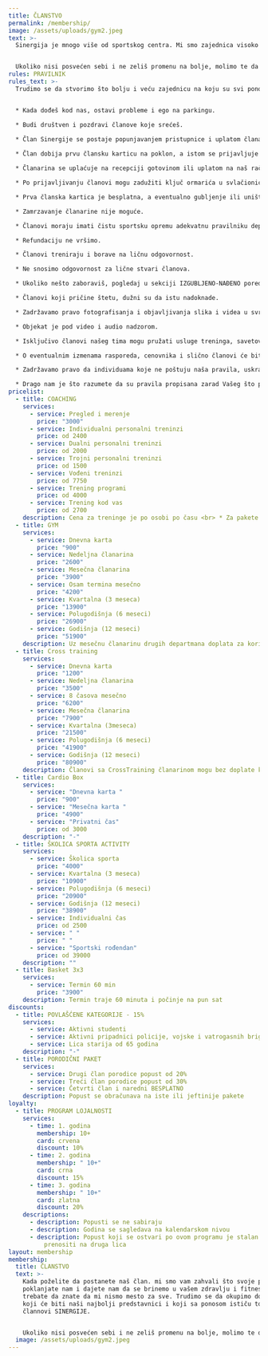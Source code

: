 ```yaml
---
title: ČLANSTVO
permalink: /membership/
image: /assets/uploads/gym2.jpeg
text: >-
  Sinergija je mnogo više od sportskog centra. Mi smo zajednica visoko motivisanih individua koji udruženi ostvaruju veću vrednost. Posvećeni smo konstantnom poboljšanju naših života. Postavljamo ciljeve, dostižemo ih i proslavljamo zajedno. Dajemo sve od sebe da vreme provedeno u Sinergiji postane tvoj omiljeni deo dana, a da kruna svega toga bude ponos što si deo zajednice kao što je Sinergija. Ako želiš da poboljšaš svoje zdravlje, treniras jako, zabavljaš se i napreduješ, mi smo tu za tebe!


  Ukoliko nisi posvećen sebi i ne zeliš promenu na bolje, molimo te da ne trošiš svoje a ni naše vreme.
rules: PRAVILNIK
rules_text: >-
  Trudimo se da stvorimo što bolju i veću zajednicu na koju su svi ponosni. <br>


  * Kada dođeš kod nas, ostavi probleme i ego na parkingu.

  * Budi društven i pozdravi članove koje srećeš.

  * Član Sinergije se postaje popunjavanjem pristupnice i uplatom članarine.
  
  * Član dobija prvu člansku karticu na poklon, a istom se prijavljuje na recepciji prilikom svake posete i ne može je prenositi na druga lica.

  * Članarina se uplaćuje na recepciji gotovinom ili uplatom na naš račun. Ukoliko želiš, zatraži da ti izdamo profakturu za uplate preko računa.

  * Po prijavljivanju članovi mogu zadužiti ključ ormarića u svlačionici za jednokratno korišćenje koji po odlasku razdužuju na racepciji.

  * Prva članska kartica je besplatna, a eventualno gubljenje ili uništavanje kartice/ključa povlači izradu nove koju naplaćujemo 1000 RSD.

  * Zamrzavanje članarine nije moguće.

  * Članovi moraju imati čistu sportsku opremu adekvatnu pravilniku departmana koji koriste.

  * Refundaciju ne vršimo.

  * Članovi treniraju i borave na ličnu odgovornost.

  * Ne snosimo odgovornost za lične stvari članova.

  * Ukoliko nešto zaboraviš, pogledaj u sekciji IZGUBLJENO-NAĐENO pored donjeg stepeništa.

  * Članovi koji pričine štetu, dužni su da istu nadoknade.

  * Zadržavamo pravo fotografisanja i objavljivanja slika i videa u svrhu promocije.

  * Objekat je pod video i audio nadzorom.

  * Isključivo članovi našeg tima mogu pružati usluge treninga, savetovanja, profesionalnog fotografisanja, snimanja, dok drugima nije dozvoljeno bez saglasnosti menadžmenta.

  * O eventualnim izmenama rasporeda, cenovnika i slično članovi će biti blagovremeno obavešteni.

  * Zadržavamo pravo da individuama koje ne poštuju naša pravila, uskratimo članstvo i zamolimo ih da odu.

  * Drago nam je što razumete da su pravila propisana zarad Vašeg što prijatnijeg boravka kao i kvalitetnije usluge. **Hvala Vam što ista poštujete**.
pricelist:
  - title: COACHING
    services:
      - service: Pregled i merenje
        price: "3000"
      - service: Individualni personalni treninzi
        price: od 2400
      - service: Dualni personalni treninzi
        price: od 2000
      - service: Trojni personalni treninzi
        price: od 1500
      - service: Vođeni treninzi
        price: od 7750
      - service: Trening programi
        price: od 4000
      - service: Trening kod vas
        price: od 2700
    description: Cena za treninge je po osobi po času <br> * Za pakete od 8+ treninga odobravamo popust
  - title: GYM
    services:
      - service: Dnevna karta
        price: "900"
      - service: Nedeljna članarina
        price: "2600"
      - service: Mesečna članarina
        price: "3900"
      - service: Osam termina mesečno
        price: "4200"
      - service: Kvartalna (3 meseca)
        price: "13900"
      - service: Polugodišnja (6 meseci)
        price: "26900"
      - service: Godišnja (12 meseci)
        price: "51900"
    description: Uz mesečnu članarinu drugih departmana doplata za korišćenje GYM departmana je 2450 rsd.
  - title: Cross training
    services:
      - service: Dnevna karta
        price: "1200"
      - service: Nedeljna članarina
        price: "3500"
      - service: 8 časova mesečno
        price: "6200"
      - service: Mesečna članarina
        price: "7900"
      - service: Kvartalna (3meseca)
        price: "21500"
      - service: Polugodišnja (6 meseci)
        price: "41900"
      - service: Godišnja (12 meseci)
        price: "80900"
    description: Članovi sa CrossTraining članarinom mogu bez doplate koristiti GYM departman
  - title: Cardio Box
    services:
      - service: "Dnevna karta "
        price: "900"
      - service: "Mesečna karta "
        price: "4900"
      - service: "Privatni čas"
        price: od 3000
    description: "-"
  - title: ŠKOLICA SPORTA ACTIVITY
    services:
      - service: Školica sporta
        price: "4000"
      - service: Kvartalna (3 meseca)
        price: "10900"
      - service: Polugodišnja (6 meseci)
        price: "20900"
      - service: Godišnja (12 meseci)
        price: "38900"
      - service: Individualni čas
        price: od 2500
      - service: " "
        price: " "
      - service: "Sportski rođendan"
        price: od 39000
    description: ""
  - title: Basket 3x3 
    services:
      - service: Termin 60 min
        price: "3900"
    description: Termin traje 60 minuta i počinje na pun sat
discounts:
  - title: POVLAŠĆENE KATEGORIJE - 15%
    services:
      - service: Aktivni studenti
      - service: Aktivni pripadnici policije, vojske i vatrogasnih brigada
      - service: Lica starija od 65 godina
    description: "-"
  - title: PORODIČNI PAKET
    services:
      - service: Drugi član porodice popust od 20%
      - service: Treći član porodice popust od 30%
      - service: Četvrti član i naredni BESPLATNO
    description: Popust se obračunava na iste ili jeftinije pakete
loyalty:
  - title: PROGRAM LOJALNOSTI
    services:
      - time: 1. godina
        membership: 10+
        card: crvena
        discount: 10%
      - time: 2. godina
        membership: " 10+"
        card: crna
        discount: 15%
      - time: 3. godina
        membership: " 10+"
        card: zlatna
        discount: 20%
    descriptions:
      - description: Popusti se ne sabiraju
      - description: Godina se sagledava na kalendarskom nivou
      - description: Popust koji se ostvari po ovom programu je stalan i ne može se
          prenositi na druga lica
layout: membership
membership:
  title: ČLANSTVO
  text: >-
    Kada poželite da postanete naš član. mi smo vam zahvali što svoje poverenje
    poklanjate nam i dajete nam da se brinemo u vašem zdravlju i fitnesu, ali
    trebate da znate da mi nismo mesto za sve. Trudimo se da okupimo dobre ljude
    koji će biti naši najbolji predstavnici i koji sa ponosom ističu to što su
    člannovi SINERGIJE.


    Ukoliko nisi posvećen sebi i ne zeliš promenu na bolje, molimo te da ne trošiš svoje a ni naše vreme.
  image: /assets/uploads/gym2.jpeg
---
```

